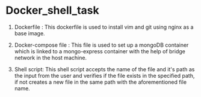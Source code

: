 # Docker_shell_task

1. Dockerfile : This dockerfile is used to install vim and git using nginx as a base image.

2. Docker-compose file : This file is used to set up a mongoDB container which is linked to a mongo-express container with the help of bridge network in the host machine.

3. Shell script: This shell script accepts the name of the file and it's path as the input from the user and verifies if the file exists in the specified path, if not creates a new file in the same path with the aforementioned file name.
